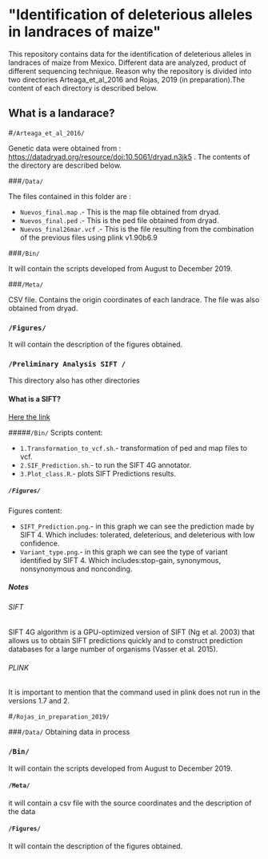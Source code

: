 # "Identification of deleterious alleles in landraces of maize"

This repository contains data for the identification of deleterious alleles in landraces of maize from Mexico. Different data are analyzed, product of different sequencing technique. Reason why the repository is divided into two directories Arteaga_et_al_2016 and Rojas, 2019 (in preparation).The content of each directory is described below.

## What is a landarace?


#`/Arteaga_et_al_2016/`

Genetic data were obtained from : https://datadryad.org/resource/doi:10.5061/dryad.n3jk5 . The contents of the directory are described below.

###`/Data/`

The files contained in this folder are :

* `Nuevos_final.map` .- This is the map file obtained from dryad.
* `Nuevos_final.ped` .- This is the ped file obtained from dryad.
* `Nuevos_final26mar.vcf` .- This is the file resulting from the combination of the previous files using plink v1.90b6.9

###`/Bin/`

It will contain the scripts developed from August to December 2019.

###`/Meta/`

CSV file. Contains the origin coordinates of each landrace. The file was also obtained from dryad.


### `/Figures/`

It will contain the description of the figures obtained.

### `/Preliminary Analysis SIFT /`

This directory also has other directories

#### What is a SIFT?

[Here the link](https://sift.bii.a-star.edu.sg/)

#####`/Bin/`
Scripts content:

* `1.Transformation_to_vcf.sh`.- transformation of ped and map files to vcf.
* `2.SIF_Prediction.sh`.- to run the SIFT 4G annotator.
* `3.Plot_class.R`.- plots SIFT Predictions results.

##### `/Figures/`

Figures content:

* `SIFT_Prediction.png`.- in this graph we can see the prediction made by SIFT 4. Which includes: tolerated, deleterious, and deleterious with low confidence.
* `Variant_type.png`.- in this graph we can see the type of variant identified by SIFT 4. Which includes:stop-gain, synonymous, nonsynonymous and nonconding.


##### Notes

######  SIFT

SIFT 4G algorithm is a GPU-optimized version of SIFT (Ng et al. 2003) that allows us to obtain SIFT predictions quickly and to construct prediction databases for a large number of organisms (Vasser et al. 2015).

###### PLINK

It is important to mention that the command used in plink does not run in the versions 1.7 and 2.

#`/Rojas_in_preparation_2019/`

###`/Data/`
Obtaining data in process

### `/Bin/`

It will contain the scripts developed from August to December 2019.

#### `/Meta/`

it will contain a csv file with the source coordinates and the description of the data


#### `/Figures/`

It will contain the description of the figures obtained.
